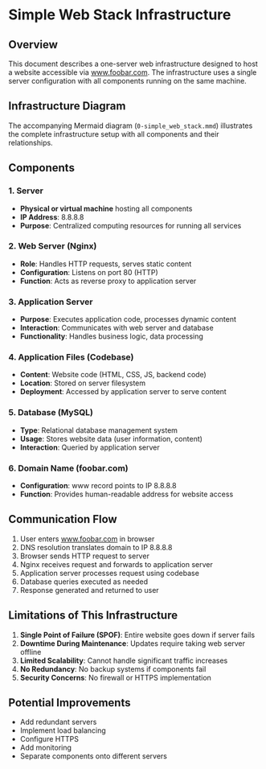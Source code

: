 # Simple Web Stack Infrastructure

## Overview
This document describes a one-server web infrastructure designed to host a website accessible via www.foobar.com. The infrastructure uses a single server configuration with all components running on the same machine.

## Infrastructure Diagram
The accompanying Mermaid diagram (`0-simple_web_stack.mmd`) illustrates the complete infrastructure setup with all components and their relationships.

## Components

### 1. Server
- **Physical or virtual machine** hosting all components
- **IP Address**: 8.8.8.8
- **Purpose**: Centralized computing resources for running all services

### 2. Web Server (Nginx)
- **Role**: Handles HTTP requests, serves static content
- **Configuration**: Listens on port 80 (HTTP)
- **Function**: Acts as reverse proxy to application server

### 3. Application Server
- **Purpose**: Executes application code, processes dynamic content
- **Interaction**: Communicates with web server and database
- **Functionality**: Handles business logic, data processing

### 4. Application Files (Codebase)
- **Content**: Website code (HTML, CSS, JS, backend code)
- **Location**: Stored on server filesystem
- **Deployment**: Accessed by application server to serve content

### 5. Database (MySQL)
- **Type**: Relational database management system
- **Usage**: Stores website data (user information, content)
- **Interaction**: Queried by application server

### 6. Domain Name (foobar.com)
- **Configuration**: www record points to IP 8.8.8.8
- **Function**: Provides human-readable address for website access

## Communication Flow
1. User enters www.foobar.com in browser
2. DNS resolution translates domain to IP 8.8.8.8
3. Browser sends HTTP request to server
4. Nginx receives request and forwards to application server
5. Application server processes request using codebase
6. Database queries executed as needed
7. Response generated and returned to user

## Limitations of This Infrastructure
1. **Single Point of Failure (SPOF)**: Entire website goes down if server fails
2. **Downtime During Maintenance**: Updates require taking web server offline
3. **Limited Scalability**: Cannot handle significant traffic increases
4. **No Redundancy**: No backup systems if components fail
5. **Security Concerns**: No firewall or HTTPS implementation

## Potential Improvements
- Add redundant servers
- Implement load balancing
- Configure HTTPS
- Add monitoring
- Separate components onto different servers